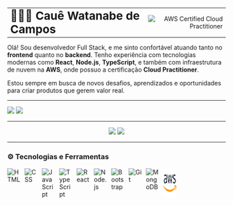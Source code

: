 <table>
  <tr>
    <td><strong style="font-size: 26px;">👨🏻‍💻 Cauê Watanabe de Campos</strong></td>
    <td align="right">
      <img src="https://img.shields.io/badge/AWS_Cloud_Practitioner-FF9900?style=for-the-badge&logo=amazonaws&logoColor=white" alt="AWS Certified Cloud Practitioner" />
    </td>
  </tr>
</table>



Olá! Sou desenvolvedor Full Stack, e me sinto confortável atuando tanto no **frontend** quanto no **backend**. Tenho experiência com tecnologias modernas como **React**, **Node.js**, **TypeScript**, e também com infraestrutura de nuvem na **AWS**, onde possuo a certificação **Cloud Practitioner**.

Estou sempre em busca de novos desafios, aprendizados e oportunidades para criar produtos que gerem valor real.

---


<div> 
  <a href="https://instagram.com/cauewcampos" target="_blank"><img src="https://img.shields.io/badge/-Instagram-%23E4405F?style=for-the-badge&logo=instagram&logoColor=white" target="_blank"></a>
  <a href="https://www.linkedin.com/in/cauewcampos" target="_blank"><img src="https://img.shields.io/badge/-LinkedIn-%230077B5?style=for-the-badge&logo=linkedin&logoColor=white" target="_blank"></a> 
</div>

---

<p align="center">
  <img height="180em" src="https://github-readme-stats.vercel.app/api?username=cauewcampos&show_icons=true&theme=github_dark&hide_title=false&hide_rank=false&count_private=true" />
  <img height="180em" src="https://github-readme-stats.vercel.app/api/top-langs/?username=cauewcampos&layout=compact&theme=github_dark" />
</p>

---

### ⚙️ Tecnologias e Ferramentas

<div style="display: flex; gap: 10px;">
  <img alt="HTML" title="HTML" width="30px" src="https://cdn.jsdelivr.net/gh/devicons/devicon@latest/icons/html5/html5-original.svg" />
  <img alt="CSS" title="CSS" width="30px" src="https://cdn.jsdelivr.net/gh/devicons/devicon@latest/icons/css3/css3-original.svg" />
  <img alt="JavaScript" title="JavaScript" width="30px" src="https://cdn.jsdelivr.net/gh/devicons/devicon@latest/icons/javascript/javascript-original.svg" />
  <img alt="TypeScript" title="TypeScript" width="30px" src="https://cdn.jsdelivr.net/gh/devicons/devicon@latest/icons/typescript/typescript-original.svg" />
  <img alt="React" title="React" width="30px" src="https://cdn.jsdelivr.net/gh/devicons/devicon@latest/icons/react/react-original.svg" />
  <img alt="Node.js" title="Node.js" width="30px" src="https://cdn.jsdelivr.net/gh/devicons/devicon@latest/icons/nodejs/nodejs-original.svg" />
  <img alt="Bootstrap" title="Bootstrap" width="30px" src="https://cdn.jsdelivr.net/gh/devicons/devicon@latest/icons/bootstrap/bootstrap-original.svg" />
  <img alt="Git" title="Git" width="30px" src="https://cdn.jsdelivr.net/gh/devicons/devicon@latest/icons/git/git-original.svg" />
  <img alt="MongoDB" title="MongoDB" width="30px" src="https://cdn.jsdelivr.net/gh/devicons/devicon@latest/icons/mongodb/mongodb-original.svg" />
  <img alt="AWS" title="AWS" width="30px" src="https://raw.githubusercontent.com/devicons/devicon/master/icons/amazonwebservices/amazonwebservices-original-wordmark.svg" />
</div>
